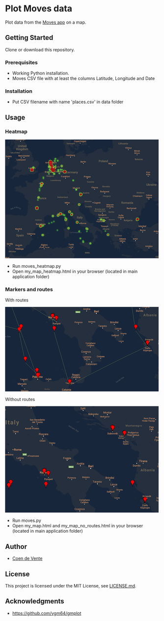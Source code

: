 # Plot Moves data

Plot data from the [Moves app](http://moves-app.com/) on a map.

## Getting Started

Clone or download this repository.

### Prerequisites

* Working Python installation.
* Moves CSV file with at least the columns Latitude, Longitude and Date

### Installation
* Put CSV filename with name 'places.csv' in data folder

## Usage

### Heatmap
![Heatmap](example_imgs/heatmap.png)

* Run moves_heatmap.py
* Open my_map_heatmap.html in your browser (located in main application folder)

### Markers and routes
With routes

![With routes](example_imgs/with_routes.png)

Without routes

![No routes](example_imgs/no_routes.png)

* Run moves.py
* Open my_map.html and my_map_no_routes.html in your browser (located in main application folder)

## Author

* [Coen de Vente](https://github.com/coendevente)

## License

This project is licensed under the MIT License, see [LICENSE.md](LICENSE.md).

## Acknowledgments

* https://github.com/vgm64/gmplot
